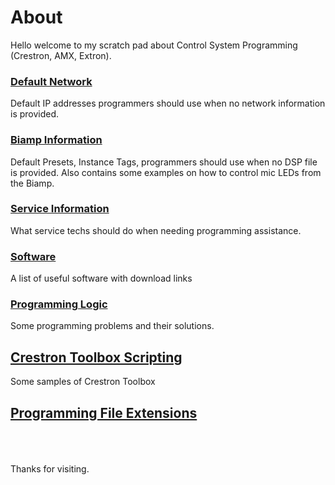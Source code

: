 # About
Hello welcome to my scratch pad about Control System Programming (Crestron, AMX, Extron).

### [Default Network](/Network/readme.md)
Default IP addresses programmers should use when no network information is provided.

### [Biamp Information](/Biamp/readme.md)
Default Presets, Instance Tags, programmers should use when no DSP file is provided. Also contains some examples on how to control mic LEDs from the Biamp.

### [Service Information](/Service//readme.md)
What service techs should do when needing programming assistance.

### [Software](/Software/readme.md)
A list of useful software with download links

### [Programming Logic](/Logic/readme.md)
Some programming problems and their solutions.

## [Crestron Toolbox Scripting](/ToolboxScripting/readme.md)
Some samples of Crestron Toolbox
## [Programming File Extensions](/File%20Extensions/readme.md)
<br>
<br>
<br>
Thanks for visiting.
